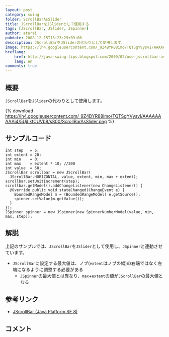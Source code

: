 ```yaml
---
layout: post
category: swing
folder: ScrollBarAsSlider
title: JScrollBarをJSliderとして使用する
tags: [JScrollBar, JSlider, JSpinner]
author: aterai
pubdate: 2008-12-15T13:23:29+09:00
description: JScrollBarをJSliderの代わりとして使用します。
image: https://lh4.googleusercontent.com/_9Z4BYR88imo/TQTSgYVysvI/AAAAAAAAAi4/5UjLktCUVb8/s800/ScrollBarAsSlider.png
hreflang:
    href: http://java-swing-tips.blogspot.com/2009/02/use-jscrollbar-as-jslider.html
    lang: en
comments: true
---
```

## 概要
`JScrollBar`を`JSlider`の代わりとして使用します。

{% download https://lh4.googleusercontent.com/_9Z4BYR88imo/TQTSgYVysvI/AAAAAAAAAi4/5UjLktCUVb8/s800/ScrollBarAsSlider.png %}

## サンプルコード
<pre class="prettyprint"><code>int step   = 5;
int extent = 20;
int min    = 0;
int max    = extent * 10; //200
int value  = 50;
JScrollBar scrollbar = new JScrollBar(
  JScrollBar.HORIZONTAL, value, extent, min, max + extent);
scrollbar.setUnitIncrement(step);
scrollbar.getModel().addChangeListener(new ChangeListener() {
  @Override public void stateChanged(ChangeEvent e) {
    BoundedRangeModel m = (BoundedRangeModel) e.getSource();
    spinner.setValue(m.getValue());
  }
});
JSpinner spinner = new JSpinner(new SpinnerNumberModel(value, min, max, step));
</code></pre>

## 解説
上記のサンプルでは、`JScrollBar`を`JSlider`として使用し、`JSpinner`と連動させています。

- `JScrollBar`に設定する最大値は、ノブ(`extent`はノブの幅)の右端ではなく左端になるように調整する必要がある
    - `JSpinner`の最大値とは異なり、`max`+`extent`の値が`JScrollBar`の最大値となる

<!-- dummy comment line for breaking list -->

## 参考リンク
- [JScrollBar (Java Platform SE 8)](https://docs.oracle.com/javase/jp/8/docs/api/javax/swing/JScrollBar.html)

<!-- dummy comment line for breaking list -->

## コメント
